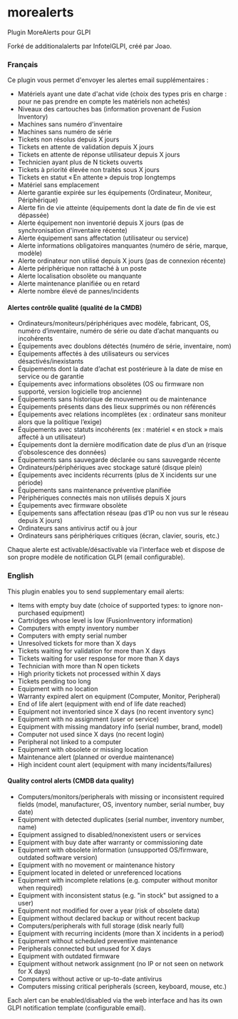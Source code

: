 # morealerts

Plugin MoreAlerts pour GLPI

Forké de additionalalerts par InfotelGLPI, créé par Joao.

### Français

Ce plugin vous permet d'envoyer les alertes email supplémentaires :
* Matériels ayant une date d'achat vide (choix des types pris en charge : pour ne pas prendre en compte les matériels non achetés)
* Niveaux des cartouches bas (information provenant de Fusion Inventory)
* Machines sans numéro d'inventaire
* Machines sans numéro de série
* Tickets non résolus depuis X jours
* Tickets en attente de validation depuis X jours
* Tickets en attente de réponse utilisateur depuis X jours
* Technicien ayant plus de N tickets ouverts
* Tickets à priorité élevée non traités sous X jours
* Tickets en statut « En attente » depuis trop longtemps
* Matériel sans emplacement
* Alerte garantie expirée sur les équipements (Ordinateur, Moniteur, Périphérique)
* Alerte fin de vie atteinte (équipements dont la date de fin de vie est dépassée)
* Alerte équipement non inventorié depuis X jours (pas de synchronisation d'inventaire récente)
* Alerte équipement sans affectation (utilisateur ou service)
* Alerte informations obligatoires manquantes (numéro de série, marque, modèle)
* Alerte ordinateur non utilisé depuis X jours (pas de connexion récente)
* Alerte périphérique non rattaché à un poste
* Alerte localisation obsolète ou manquante
* Alerte maintenance planifiée ou en retard
* Alerte nombre élevé de pannes/incidents

#### Alertes contrôle qualité (qualité de la CMDB)
* Ordinateurs/moniteurs/périphériques avec modèle, fabricant, OS, numéro d’inventaire, numéro de série ou date d’achat manquants ou incohérents
* Équipements avec doublons détectés (numéro de série, inventaire, nom)
* Équipements affectés à des utilisateurs ou services désactivés/inexistants
* Équipements dont la date d’achat est postérieure à la date de mise en service ou de garantie
* Équipements avec informations obsolètes (OS ou firmware non supporté, version logicielle trop ancienne)
* Équipements sans historique de mouvement ou de maintenance
* Équipements présents dans des lieux supprimés ou non référencés
* Équipements avec relations incomplètes (ex : ordinateur sans moniteur alors que la politique l’exige)
* Équipements avec statuts incohérents (ex : matériel « en stock » mais affecté à un utilisateur)
* Équipements dont la dernière modification date de plus d’un an (risque d’obsolescence des données)
* Équipements sans sauvegarde déclarée ou sans sauvegarde récente
* Ordinateurs/périphériques avec stockage saturé (disque plein)
* Équipements avec incidents récurrents (plus de X incidents sur une période)
* Équipements sans maintenance préventive planifiée
* Périphériques connectés mais non utilisés depuis X jours
* Équipements avec firmware obsolète
* Équipements sans affectation réseau (pas d’IP ou non vus sur le réseau depuis X jours)
* Ordinateurs sans antivirus actif ou à jour
* Ordinateurs sans périphériques critiques (écran, clavier, souris, etc.)

Chaque alerte est activable/désactivable via l'interface web et dispose de son propre modèle de notification GLPI (email configurable).

### English

This plugin enables you to send supplementary email alerts:
* Items with empty buy date (choice of supported types: to ignore non-purchased equipment)
* Cartridges whose level is low (FusionInventory information)
* Computers with empty inventory number
* Computers with empty serial number
* Unresolved tickets for more than X days
* Tickets waiting for validation for more than X days
* Tickets waiting for user response for more than X days
* Technician with more than N open tickets
* High priority tickets not processed within X days
* Tickets pending too long
* Equipment with no location
* Warranty expired alert on equipment (Computer, Monitor, Peripheral)
* End of life alert (equipment with end of life date reached)
* Equipment not inventoried since X days (no recent inventory sync)
* Equipment with no assignment (user or service)
* Equipment with missing mandatory info (serial number, brand, model)
* Computer not used since X days (no recent login)
* Peripheral not linked to a computer
* Equipment with obsolete or missing location
* Maintenance alert (planned or overdue maintenance)
* High incident count alert (equipment with many incidents/failures)

#### Quality control alerts (CMDB data quality)
* Computers/monitors/peripherals with missing or inconsistent required fields (model, manufacturer, OS, inventory number, serial number, buy date)
* Equipment with detected duplicates (serial number, inventory number, name)
* Equipment assigned to disabled/nonexistent users or services
* Equipment with buy date after warranty or commissioning date
* Equipment with obsolete information (unsupported OS/firmware, outdated software version)
* Equipment with no movement or maintenance history
* Equipment located in deleted or unreferenced locations
* Equipment with incomplete relations (e.g. computer without monitor when required)
* Equipment with inconsistent status (e.g. "in stock" but assigned to a user)
* Equipment not modified for over a year (risk of obsolete data)
* Equipment without declared backup or without recent backup
* Computers/peripherals with full storage (disk nearly full)
* Equipment with recurring incidents (more than X incidents in a period)
* Equipment without scheduled preventive maintenance
* Peripherals connected but unused for X days
* Equipment with outdated firmware
* Equipment without network assignment (no IP or not seen on network for X days)
* Computers without active or up-to-date antivirus
* Computers missing critical peripherals (screen, keyboard, mouse, etc.)

Each alert can be enabled/disabled via the web interface and has its own GLPI notification template (configurable email).
